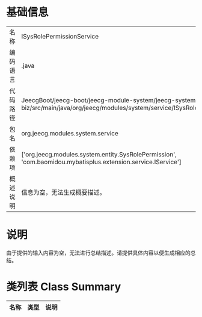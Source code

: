 # 基础信息

|      |      |
|------|------|
| 名称 | ISysRolePermissionService |
| 编码语言 | .java |
| 代码路径 | JeecgBoot/jeecg-boot/jeecg-module-system/jeecg-system-biz/src/main/java/org/jeecg/modules/system/service/ISysRolePermissionService.java |
| 包名 | org.jeecg.modules.system.service |
| 依赖项 | ['org.jeecg.modules.system.entity.SysRolePermission', 'com.baomidou.mybatisplus.extension.service.IService'] |
| 概述说明 | 信息为空，无法生成概要描述。 |

# 说明

由于提供的输入内容为空，无法进行总结描述。请提供具体内容以便生成相应的总结。

# 类列表 Class Summary

| 名称   | 类型  | 说明 |
|-------|------|-------------|




